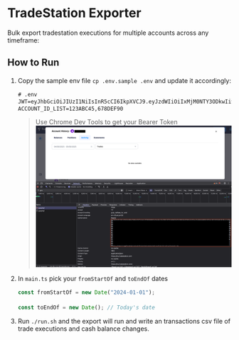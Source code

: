 # TradeStation Exporter

Bulk export tradestation executions for multiple accounts across any timeframe:

## How to Run

####
1. Copy the sample env file `cp .env.sample .env` and update it accordingly:

    ```
    # .env
    JWT=eyJhbGciOiJIUzI1NiIsInR5cCI6IkpXVCJ9.eyJzdWIiOiIxMjM0NTY3ODkwIiwibmFtZSI6IkpvaG4gRG9lIiwiaWF0IjoxNTE2MjM5MDIyfQ.SflKxwRJSMeKKF2QT4fwpMeJf36POk6yJV_adQssw5c
    ACCOUNT_ID_LIST=123ABC45,678DEF90
    ```

    > Use Chrome Dev Tools to get your Bearer Token
    ![Example of getting the token in Chrome Dev Tools](assets/token_example.png)

2. In `main.ts` pick your `fromStartOf` and `toEndOf` dates

    ```ts
    const fromStartOf = new Date("2024-01-01");

    const toEndOf = new Date(); // Today's date

4. Run `./run.sh` and the export will run and write an transactions csv file of trade executions and cash balance changes.